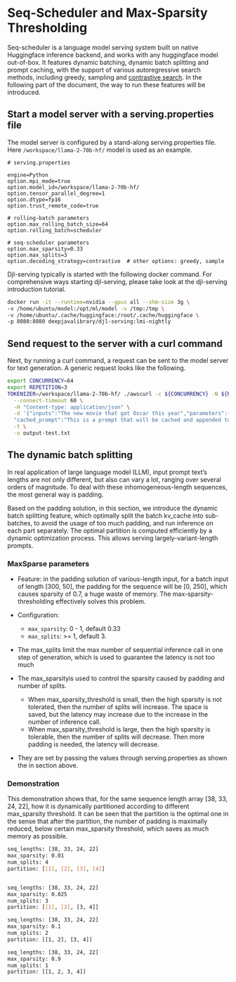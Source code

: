 #  Seq-Scheduler and Max-Sparsity Thresholding

Seq-scheduler is a language model serving system built on native Huggingface inference backend, and works with any 
huggingface model out-of-box. It features dynamic batching, dynamic batch splitting and prompt caching, with the 
support of various autoregressive search methods, including greedy, sampling and [contrastive search](https://huggingface.co/blog/introducing-csearch). In the 
following part of the document, the way to run these features will be introduced.

## Start a model server with a serving.properties file
The model server is configured by a stand-along serving.properties file. Here `/workspace/llama-2-70b-hf/` model is 
used as an example. 
```
# serving.properties

engine=Python
option.mpi_mode=true
option.model_id=/workspace/llama-2-70b-hf/
option.tensor_parallel_degree=1
option.dtype=fp16
option.trust_remote_code=true

# rolling-batch parameters
option.max_rolling_batch_size=64
option.rolling_batch=scheduler

# seq-scheduler parameters
option.max_sparsity=0.33
option.max_splits=3
option.decoding_strategy=contrastive  # other options: greedy, sample
```

Djl-serving typically is started with the following docker command. For comprehensive ways starting djl-serving, 
please take look at the djl-serving introduction tutorial.
```bash
docker run -it --runtime=nvidia --gpus all --shm-size 3g \
-v /home/ubuntu/model:/opt/ml/model -v /tmp:/tmp \
-v /home/ubuntu/.cache/huggingface:/root/.cache/huggingface \
-p 8080:8080 deepjavalibrary/djl-serving:lmi-nightly
```

## Send request to the server with a curl command
Next, by running a curl command, a request can be sent to the model server for text generation. A generic request 
looks like the following.
```bash
export CONCURRENCY=64
export REPETITION=3
TOKENIZER=/workspace/llama-2-70b-hf/ ./awscurl -c ${CONCURRENCY} -N ${REPETITION} -X POST http://127.0.0.1:8080/invocations \
  --connect-timeout 60 \
  -H "Content-type: application/json" \
  -d '{"inputs":"The new movie that got Oscar this year","parameters":{"max_new_tokens":50, "do_sample":true},
  "cached_prompt":"This is a prompt that will be cached and appended to the front of the inputs strings."}' \
  -t \
  -o output-test.txt
```

## The dynamic batch splitting
In real application of large language model (LLM), input prompt text’s lengths are not only different, but also can 
vary a lot, ranging over several orders of magnitude. To deal with these inhomogeneous-length sequences, the most 
general way is padding. 

Based on the padding solution, in this section, we introduce the dynamic batch splitting feature, which optimally 
split the batch kv_cache into sub-batches, to avoid the usage of too much padding, and run inference on each part 
separately. The optimal partition is computed efficiently by a dynamic optimization process.
This allows serving largely-variant-length prompts.

### MaxSparse parameters
* Feature: in the padding solution of various-length input, for a batch input of length [300, 50], the padding for the sequence will be [0, 250], which causes sparsity of 0.7, a huge waste of memory. The max-sparsity-thresholding effectively solves this problem.
* Configuration:
    * `max_sparsity`: 0 - 1, default 0.33
    * `max_splits`: >= 1, default 3. 


* The max_splits limit the max number of sequential inference call in one step of generation, which is used to guarantee the latency is not too much
* The max_sparsityis used to control the sparsity caused by padding and number of splits. 
    * When max_sparsity_threshold is small, then the high sparsity is not tolerated, then the number of splits will increase. The space is saved, but the latency may increase due to the increase in the number of inference call.
    * When max_sparsity_threshold is large, then the high sparsity is tolerable, then the number of splits will decrease. Then more padding is needed, the latency will decrease.
* They are set by passing the values through serving.properties as shown the in section above.

### Demonstration

This demonstration shows that, for the same sequence length array [38, 33, 24, 22], how it is dynamically partitioned according to different max_sparsity threshold. It can be seen that the partition is the optimal one in the sense that after the partition, the number of padding is maximally reduced, below certain max_sparsity threshold, which saves as much memory as possible. 

```bash
seq_lengths: [38, 33, 24, 22]
max_sparsity: 0.01
num_splits: 4
partition: [[1], [2], [3], [4]]


seq_lengths: [38, 33, 24, 22]
max_sparsity: 0.025
num_splits: 3
partition: [[1], [2], [3, 4]]

seq_lengths: [38, 33, 24, 22]
max_sparsity: 0.1
num_splits: 2
partition: [[1, 2], [3, 4]]

seq_lengths: [38, 33, 24, 22]
max_sparsity: 0.9
num_splits: 1
partition: [[1, 2, 3, 4]]
```
